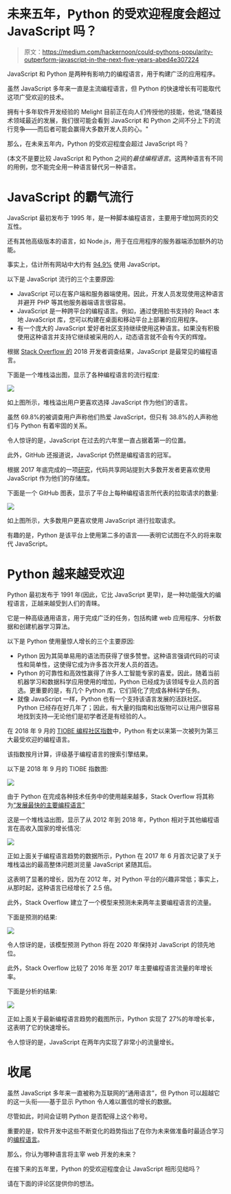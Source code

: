 # 未来五年，Python 的受欢迎程度会超过 JavaScript 吗？

> 原文：<https://medium.com/hackernoon/could-pythons-popularity-outperform-javascript-in-the-next-five-years-abed4e307224>

JavaScript 和 Python 是两种有影响力的编程语言，用于构建广泛的应用程序。

虽然 JavaScript 多年来一直是主流编程语言，但 Python 的快速增长有可能取代这项广受欢迎的技术。

拥有十多年软件开发经验的 Melight 目前正在向人们传授他的技能，他说,“随着技术领域最近的发展，我们很可能会看到 JavaScript 和 Python 之间不分上下的流行竞争——而后者可能会赢得大多数开发人员的心。"

那么，在未来五年内，Python 的受欢迎程度会超过 JavaScript 吗？

(本文不是要比较 JavaScript 和 Python 之间的*最佳编程语言*。这两种语言有不同的用例，您不能完全用一种语言替代另一种语言。

# **JavaScript 的霸气流行**

JavaScript 最初发布于 1995 年，是一种脚本编程语言，主要用于增加网页的交互性。

还有其他高级版本的语言，如 Node.js，用于在应用程序的服务器端添加额外的功能。

事实上，估计所有网站中大约有 [94.9%](https://w3techs.com/technologies/details/cp-javascript/all/all) 使用 JavaScript。

以下是 JavaScript 流行的三个主要原因:

*   JavaScript 可以在客户端和服务器端使用。因此，开发人员发现使用这种语言并避开 PHP 等其他服务器端语言很容易。
*   JavaScript 是一种跨平台的编程语言。例如，通过使用脸书支持的 React 本地 JavaScript 库，您可以构建在桌面和移动平台上部署的应用程序。
*   有一个庞大的 JavaScript 爱好者社区支持继续使用这种语言。如果没有积极使用这种语言并支持它继续被采用的人，动态语言就不会有今天的辉煌。

根据 [Stack Overflow 的](https://insights.stackoverflow.com/survey/2018#most-popular-technologies) 2018 开发者调查结果，JavaScript 是最常见的编程语言。

下面是一个堆栈溢出图，显示了各种编程语言的流行程度:

![](img/c9ad0ffe46db6b0023e83d768cd895f1.png)

如上图所示，堆栈溢出用户更喜欢选择 JavaScript 作为他们的语言。

虽然 69.8%的被调查用户声称他们热爱 JavaScript，但只有 38.8%的人声称他们与 Python 有着牢固的关系。

令人惊讶的是，JavaScript 在过去的六年里一直占据着第一的位置。

此外，GitHub 还报道说，JavaScript 仍然是编程语言的冠军。

根据 2017 年底完成的一项[研究](https://octoverse.github.com/)，代码共享网站提到大多数开发者更喜欢使用 JavaScript 作为他们的存储库。

下面是一个 GitHub 图表，显示了平台上每种编程语言所代表的拉取请求的数量:

![](img/9325fb978d5324ac7422f15a5ce98b46.png)

如上图所示，大多数用户更喜欢使用 JavaScript 进行拉取请求。

有趣的是，Python 是该平台上使用第二多的语言——表明它试图在不久的将来取代 JavaScript。

# **Python 越来越受欢迎**

Python 最初发布于 1991 年(因此，它比 JavaScript 更早)，是一种功能强大的编程语言，正越来越受到人们的青睐。

它是一种高级通用语言，用于完成广泛的任务，包括构建 web 应用程序、分析数据和创建机器学习算法。

以下是 Python 使用量惊人增长的三个主要原因:

*   Python 因为其简单易用的语法而获得了很多赞誉。这种语言强调代码的可读性和简单性，这使得它成为许多首次开发人员的首选。
*   Python 的可靠性和高效性赢得了许多人工智能专家的喜爱。因此，随着当前机器学习和数据科学应用使用的增加，Python 已经成为该领域专业人员的首选。更重要的是，有几个 Python 库，它们简化了完成各种科学任务。
*   就像 JavaScript 一样，Python 也有一个支持该语言发展的活跃社区。Python 已经存在好几年了；因此，有大量的指南和出版物可以让用户很容易地找到支持—无论他们是初学者还是有经验的人。

在 2018 年 9 月的 [TIOBE 编程社区指数](https://www.tiobe.com/tiobe-index/)中，Python 有史以来第一次被列为第三大最受欢迎的编程语言。

该指数按月计算，评级基于编程语言的搜索引擎结果。

以下是 2018 年 9 月的 TIOBE 指数图:

![](img/89afb14fe9a0235a3fa63dfd5c8a0c60.png)

由于 Python 在完成各种技术任务中的使用越来越多，Stack Overflow 将其称为[“发展最快的主要编程语言”](https://stackoverflow.blog/2017/09/06/incredible-growth-python/?_ga=2.199625454.1908037254.1532442133-221121599.1532442133)

这是一个堆栈溢出图，显示了从 2012 年到 2018 年，Python 相对于其他编程语言在高收入国家的增长情况:

![](img/d3b8525cddb6eb458cc5817f40acb293.png)

正如上面关于编程语言趋势的数据所示，Python 在 2017 年 6 月首次记录了关于堆栈溢出的最高整体问题浏览量 JavaScript 紧随其后。

这表明了显著的增长，因为在 2012 年，对 Python 平台的兴趣非常低；事实上，从那时起，这种语言已经增长了 2.5 倍。

此外，Stack Overflow 建立了一个模型来预测未来两年主要编程语言的流量。

下面是预测的结果:

![](img/e6765ef3190c4a526671c922c67ff595.png)

令人惊讶的是，该模型预测 Python 将在 2020 年保持对 JavaScript 的领先地位。

此外，Stack Overflow 比较了 2016 年至 2017 年主要编程语言流量的年增长率。

下面是分析的结果:

![](img/5a4c2ceb7a3859cd501999d7d1a4ddae.png)

正如上面关于最新编程语言趋势的截图所示，Python 实现了 27%的年增长率，这表明了它的快速增长。

令人惊讶的是，JavaScript 在两年内实现了非常小的流量增长。

# **收尾**

虽然 JavaScript 多年来一直被称为互联网的“通用语言”，但 Python 可以超越它的这一头衔——基于显示 Python 令人难以置信的增长的数据。

尽管如此，时间会证明 Python 是否配得上这个称号。

重要的是，软件开发中这些不断变化的趋势指出了在你为未来做准备时最适合学习的[编程语言](https://www.liveedu.tv/guides/programming/)。

那么，你认为哪种语言将主宰 web 开发的未来？

在接下来的五年里，Python 的受欢迎程度会让 JavaScript 相形见绌吗？

请在下面的评论区提供你的想法。